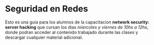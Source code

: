 # Seguridad en Redes

Esto es una guia para los alumnos de la capacitacion __network security: server hacking__ que cursan los dias _miercoles y viernes de 10hs a 12hs_, donde podran acceder al contenido trabajado durante las clases y descargar cualquier material adicional.

